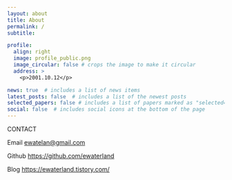 ```yaml
---
layout: about
title: About
permalink: /
subtitle: 

profile:
  align: right
  image: profile_public.png
  image_circular: false # crops the image to make it circular
  address: >
    <p>2001.10.12</p>

news: true  # includes a list of news items
latest_posts: false  # includes a list of the newest posts
selected_papers: false # includes a list of papers marked as "selected={true}"
social: false  # includes social icons at the bottom of the page
---
```


CONTACT

Email
ewatelan@gmail.com

Github
https://github.com/ewaterland

Blog
https://ewaterland.tistory.com/
